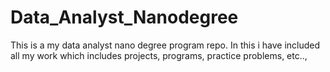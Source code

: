 # Data_Analyst_Nanodegree
This is a my data analyst nano degree program repo. In this i have included all my work which includes projects, programs, practice problems, etc..,
